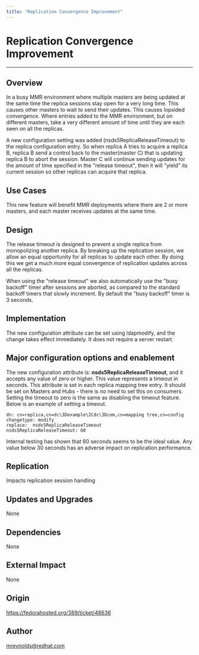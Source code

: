 ```yaml
---
title: "Replication Convergence Improvement"
---
```


# Replication Convergence Improvement
----------------

Overview
--------

In a busy MMR environment where multiple masters are being updated at the same time the replica sessions stay open for a very long time.  This causes other masters to wait to send their updates.  This causes lopsided convergence.  Where entries added to the MMR environment, but on different masters, take a very different amount of time until they are each seen on all the replicas.

A new configuration setting was added (nsds5ReplicaReleaseTimeout) to the replica configuration entry.  So when replica A tries to acquire a replica B, replica B send a control back to the master(master C) that is updating replica B to abort the session.  Master C will continue sending updates for the amount of time specified in the "release timeout", then it will "yield" its current session so other replicas can acquire that replica.

Use Cases
---------

This new feature will benefit MMR deployments where there are 2 or more masters, and each master receives updates at the same time. 

Design
------

The release timeout is designed to prevent a single replica from monopolizing another replica.  By breaking up the replication session, we allow an equal opportunity for all replicas to update each other.  By doing this we get a much more equal convergence of replication updates across all the replicas.

When using the "release timeout" we also automatically use the "busy backoff" timer after sessions are aborted, as compared to the standard backoff timers that slowly increment.  By default the "busy backoff" timer is 3 seconds.  

Implementation
--------------

The new configuration attribute can be set using ldapmodify, and the change takes effect immediately.  It does not require a server restart.

Major configuration options and enablement
------------------------------------------

The new configuration attribute is:  **nsds5ReplicaReleaseTimeout**, and it accepts any value of zero or higher.  This value represents a timeout in seconds.  This attribute is set in each replica mapping tree entry.  It should be set on Masters and Hubs - there is no need to set this on consumers.  Setting the timeout to zero is the same as disabling the timeout feature.  Below is an example of setting a timeout.

    dn: cn=replica,cn=dc\3Dexample\2Cdc\3Dcom,cn=mapping tree,cn=config
    changetype: modify
    replace:  nsds5ReplicaReleaseTimeout
    nsds5ReplicaReleaseTimeout: 60
        
Internal testing has shown that 60 seconds seems to be the ideal value.  Any value below 30 seconds has an adverse impact on replication performance.

Replication
-----------

Impacts replication session handling

Updates and Upgrades
--------------------

None

Dependencies
------------

None

External Impact
---------------

None

Origin
-------------

https://fedorahosted.org/389/ticket/48636

Author
------

<mreynolds@redhat.com>

